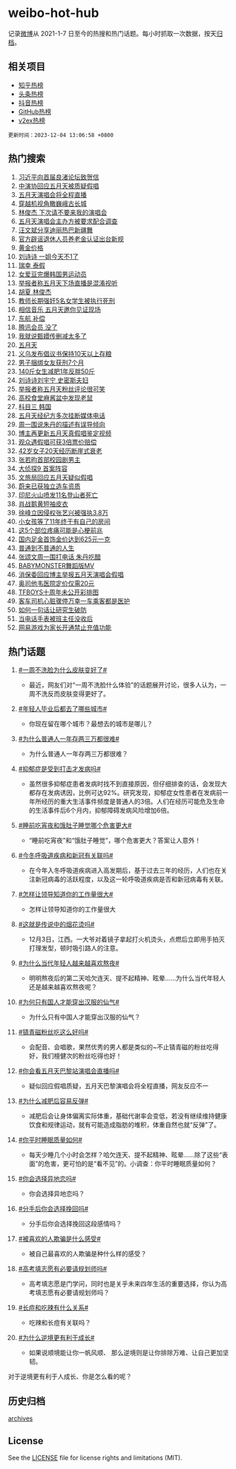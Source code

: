 # weibo-hot-hub

记录[微博](https://www.weibo.com)从 2021-1-7 日至今的热搜和热门话题。每小时抓取一次数据，按天[归档](archives)。

## 相关项目

- [知乎热榜](https://github.com/lonnyzhang423/zhihu-hot-hub)
- [头条热榜](https://github.com/lonnyzhang423/toutiao-hot-hub)
- [抖音热榜](https://github.com/lonnyzhang423/douyin-hot-hub)
- [GitHub热榜](https://github.com/lonnyzhang423/github-hot-hub)
- [v2ex热榜](https://github.com/lonnyzhang423/v2ex-hot-hub)


`更新时间：2023-12-04 13:06:58 +0800`

## 热门搜索

1. [习近平向首届良渚论坛致贺信](https://m.weibo.cn/search?containerid=100103type%3D1%26t%3D10%26q%3D%23%E4%B9%A0%E8%BF%91%E5%B9%B3%E5%90%91%E9%A6%96%E5%B1%8A%E8%89%AF%E6%B8%9A%E8%AE%BA%E5%9D%9B%E8%87%B4%E8%B4%BA%E4%BF%A1%23&stream_entry_id=51&isnewpage=1&extparam=seat%3D1%26cate%3D10103%26stream_entry_id%3D51%26dgr%3D0%26q%3D%2523%25E4%25B9%25A0%25E8%25BF%2591%25E5%25B9%25B3%25E5%2590%2591%25E9%25A6%2596%25E5%25B1%258A%25E8%2589%25AF%25E6%25B8%259A%25E8%25AE%25BA%25E5%259D%259B%25E8%2587%25B4%25E8%25B4%25BA%25E4%25BF%25A1%2523%26pos%3D0%26c_type%3D51%26filter_type%3Drealtimehot%26display_time%3D1701666416%26pre_seqid%3D1701666416100016245235)
1. [中演协回应五月天被质疑假唱](https://m.weibo.cn/search?containerid=100103type%3D1%26t%3D10%26q%3D%23%E4%B8%AD%E6%BC%94%E5%8D%8F%E5%9B%9E%E5%BA%94%E4%BA%94%E6%9C%88%E5%A4%A9%E8%A2%AB%E8%B4%A8%E7%96%91%E5%81%87%E5%94%B1%23&stream_entry_id=31&isnewpage=1&extparam=seat%3D1%26lcate%3D5001%26cate%3D5001%26stream_entry_id%3D31%26filter_type%3Drealtimehot%26pos%3D0%26dgr%3D0%26realpos%3D1%26q%3D%2523%25E4%25B8%25AD%25E6%25BC%2594%25E5%258D%258F%25E5%259B%259E%25E5%25BA%2594%25E4%25BA%2594%25E6%259C%2588%25E5%25A4%25A9%25E8%25A2%25AB%25E8%25B4%25A8%25E7%2596%2591%25E5%2581%2587%25E5%2594%25B1%2523%26flag%3D2%26c_type%3D31%26band_rank%3D1%26display_time%3D1701666416%26pre_seqid%3D1701666416100016245235)
1. [五月天演唱会将全程直播](https://m.weibo.cn/search?containerid=100103type%3D1%26t%3D10%26q%3D%E4%BA%94%E6%9C%88%E5%A4%A9%E6%BC%94%E5%94%B1%E4%BC%9A%E5%B0%86%E5%85%A8%E7%A8%8B%E7%9B%B4%E6%92%AD&stream_entry_id=31&isnewpage=1&extparam=seat%3D1%26lcate%3D5001%26cate%3D5001%26stream_entry_id%3D31%26filter_type%3Drealtimehot%26pos%3D1%26dgr%3D0%26realpos%3D2%26q%3D%25E4%25BA%2594%25E6%259C%2588%25E5%25A4%25A9%25E6%25BC%2594%25E5%2594%25B1%25E4%25BC%259A%25E5%25B0%2586%25E5%2585%25A8%25E7%25A8%258B%25E7%259B%25B4%25E6%2592%25AD%26flag%3D1%26c_type%3D31%26band_rank%3D2%26display_time%3D1701666416%26pre_seqid%3D1701666416100016245235)
1. [穿越机视角瞰巍峨古长城](https://m.weibo.cn/search?containerid=100103type%3D1%26t%3D10%26q%3D%23%E7%A9%BF%E8%B6%8A%E6%9C%BA%E8%A7%86%E8%A7%92%E7%9E%B0%E5%B7%8D%E5%B3%A8%E5%8F%A4%E9%95%BF%E5%9F%8E%23&stream_entry_id=31&isnewpage=1&extparam=seat%3D1%26lcate%3D5001%26cate%3D5001%26stream_entry_id%3D31%26filter_type%3Drealtimehot%26pos%3D2%26dgr%3D0%26realpos%3D3%26q%3D%2523%25E7%25A9%25BF%25E8%25B6%258A%25E6%259C%25BA%25E8%25A7%2586%25E8%25A7%2592%25E7%259E%25B0%25E5%25B7%258D%25E5%25B3%25A8%25E5%258F%25A4%25E9%2595%25BF%25E5%259F%258E%2523%26flag%3D0%26c_type%3D31%26band_rank%3D3%26display_time%3D1701666416%26pre_seqid%3D1701666416100016245235)
1. [林俊杰 下次请不要来我的演唱会](https://m.weibo.cn/search?containerid=100103type%3D1%26t%3D10%26q%3D%E6%9E%97%E4%BF%8A%E6%9D%B0+%E4%B8%8B%E6%AC%A1%E8%AF%B7%E4%B8%8D%E8%A6%81%E6%9D%A5%E6%88%91%E7%9A%84%E6%BC%94%E5%94%B1%E4%BC%9A&stream_entry_id=31&isnewpage=1&extparam=seat%3D1%26lcate%3D5001%26cate%3D5001%26stream_entry_id%3D31%26filter_type%3Drealtimehot%26pos%3D3%26dgr%3D0%26realpos%3D4%26q%3D%25E6%259E%2597%25E4%25BF%258A%25E6%259D%25B0%2520%25E4%25B8%258B%25E6%25AC%25A1%25E8%25AF%25B7%25E4%25B8%258D%25E8%25A6%2581%25E6%259D%25A5%25E6%2588%2591%25E7%259A%2584%25E6%25BC%2594%25E5%2594%25B1%25E4%25BC%259A%26flag%3D2%26c_type%3D31%26band_rank%3D4%26display_time%3D1701666416%26pre_seqid%3D1701666416100016245235)
1. [五月天演唱会主办方被要求配合调查](https://m.weibo.cn/search?containerid=100103type%3D1%26t%3D10%26q%3D%23%E4%BA%94%E6%9C%88%E5%A4%A9%E6%BC%94%E5%94%B1%E4%BC%9A%E4%B8%BB%E5%8A%9E%E6%96%B9%E8%A2%AB%E8%A6%81%E6%B1%82%E9%85%8D%E5%90%88%E8%B0%83%E6%9F%A5%23&stream_entry_id=31&isnewpage=1&extparam=seat%3D1%26lcate%3D5001%26cate%3D5001%26stream_entry_id%3D31%26filter_type%3Drealtimehot%26pos%3D4%26dgr%3D0%26realpos%3D5%26q%3D%2523%25E4%25BA%2594%25E6%259C%2588%25E5%25A4%25A9%25E6%25BC%2594%25E5%2594%25B1%25E4%25BC%259A%25E4%25B8%25BB%25E5%258A%259E%25E6%2596%25B9%25E8%25A2%25AB%25E8%25A6%2581%25E6%25B1%2582%25E9%2585%258D%25E5%2590%2588%25E8%25B0%2583%25E6%259F%25A5%2523%26flag%3D1%26c_type%3D31%26band_rank%3D5%26display_time%3D1701666416%26pre_seqid%3D1701666416100016245235)
1. [汪文斌分享迪丽热巴新疆舞](https://m.weibo.cn/search?containerid=100103type%3D1%26t%3D10%26q%3D%23%E6%B1%AA%E6%96%87%E6%96%8C%E5%88%86%E4%BA%AB%E8%BF%AA%E4%B8%BD%E7%83%AD%E5%B7%B4%E6%96%B0%E7%96%86%E8%88%9E%23&stream_entry_id=31&isnewpage=1&extparam=seat%3D1%26lcate%3D5001%26cate%3D5001%26stream_entry_id%3D31%26filter_type%3Drealtimehot%26pos%3D5%26dgr%3D0%26realpos%3D6%26q%3D%2523%25E6%25B1%25AA%25E6%2596%2587%25E6%2596%258C%25E5%2588%2586%25E4%25BA%25AB%25E8%25BF%25AA%25E4%25B8%25BD%25E7%2583%25AD%25E5%25B7%25B4%25E6%2596%25B0%25E7%2596%2586%25E8%2588%259E%2523%26flag%3D2%26c_type%3D31%26band_rank%3D6%26display_time%3D1701666416%26pre_seqid%3D1701666416100016245235)
1. [官方辟谣退休人员养老金认证出台新规](https://m.weibo.cn/search?containerid=100103type%3D1%26t%3D10%26q%3D%23%E5%AE%98%E6%96%B9%E8%BE%9F%E8%B0%A3%E9%80%80%E4%BC%91%E4%BA%BA%E5%91%98%E5%85%BB%E8%80%81%E9%87%91%E8%AE%A4%E8%AF%81%E5%87%BA%E5%8F%B0%E6%96%B0%E8%A7%84%23&stream_entry_id=31&isnewpage=1&extparam=seat%3D1%26lcate%3D5001%26cate%3D5001%26stream_entry_id%3D31%26pos%3D6%26dgr%3D0%26adid%3D213343%26band_rank%3D7%26is_ad_pos%3D1%26q%3D%2523%25E5%25AE%2598%25E6%2596%25B9%25E8%25BE%259F%25E8%25B0%25A3%25E9%2580%2580%25E4%25BC%2591%25E4%25BA%25BA%25E5%2591%2598%25E5%2585%25BB%25E8%2580%2581%25E9%2587%2591%25E8%25AE%25A4%25E8%25AF%2581%25E5%2587%25BA%25E5%258F%25B0%25E6%2596%25B0%25E8%25A7%2584%2523%26c_type%3D31%26filter_type%3Drealtimehot%26display_time%3D1701666416%26pre_seqid%3D1701666416100016245235)
1. [黄金价格](https://m.weibo.cn/search?containerid=100103type%3D1%26t%3D10%26q%3D%E9%BB%84%E9%87%91%E4%BB%B7%E6%A0%BC&stream_entry_id=31&isnewpage=1&extparam=seat%3D1%26lcate%3D5001%26cate%3D5001%26stream_entry_id%3D31%26filter_type%3Drealtimehot%26pos%3D7%26dgr%3D0%26realpos%3D7%26q%3D%25E9%25BB%2584%25E9%2587%2591%25E4%25BB%25B7%25E6%25A0%25BC%26flag%3D2%26c_type%3D31%26band_rank%3D7%26display_time%3D1701666416%26pre_seqid%3D1701666416100016245235)
1. [刘诗诗 一姐今天不1了](https://m.weibo.cn/search?containerid=100103type%3D1%26t%3D10%26q%3D%E5%88%98%E8%AF%97%E8%AF%97+%E4%B8%80%E5%A7%90%E4%BB%8A%E5%A4%A9%E4%B8%8D1%E4%BA%86&stream_entry_id=31&isnewpage=1&extparam=seat%3D1%26lcate%3D5001%26cate%3D5001%26stream_entry_id%3D31%26filter_type%3Drealtimehot%26pos%3D8%26dgr%3D0%26realpos%3D8%26q%3D%25E5%2588%2598%25E8%25AF%2597%25E8%25AF%2597%2520%25E4%25B8%2580%25E5%25A7%2590%25E4%25BB%258A%25E5%25A4%25A9%25E4%25B8%258D1%25E4%25BA%2586%26flag%3D2%26c_type%3D31%26band_rank%3D8%26display_time%3D1701666416%26pre_seqid%3D1701666416100016245235)
1. [瑞幸 泰假](https://m.weibo.cn/search?containerid=100103type%3D1%26t%3D10%26q%3D%E7%91%9E%E5%B9%B8+%E6%B3%B0%E5%81%87&stream_entry_id=31&isnewpage=1&extparam=seat%3D1%26lcate%3D5001%26cate%3D5001%26stream_entry_id%3D31%26filter_type%3Drealtimehot%26pos%3D9%26dgr%3D0%26realpos%3D9%26q%3D%25E7%2591%259E%25E5%25B9%25B8%2520%25E6%25B3%25B0%25E5%2581%2587%26flag%3D2%26c_type%3D31%26band_rank%3D9%26display_time%3D1701666416%26pre_seqid%3D1701666416100016245235)
1. [女爱豆完爆韩国男运动员](https://m.weibo.cn/search?containerid=100103type%3D1%26t%3D10%26q%3D%23%E5%A5%B3%E7%88%B1%E8%B1%86%E5%AE%8C%E7%88%86%E9%9F%A9%E5%9B%BD%E7%94%B7%E8%BF%90%E5%8A%A8%E5%91%98%23&stream_entry_id=31&isnewpage=1&extparam=seat%3D1%26lcate%3D5001%26cate%3D5001%26stream_entry_id%3D31%26filter_type%3Drealtimehot%26pos%3D10%26dgr%3D0%26realpos%3D10%26q%3D%2523%25E5%25A5%25B3%25E7%2588%25B1%25E8%25B1%2586%25E5%25AE%258C%25E7%2588%2586%25E9%259F%25A9%25E5%259B%25BD%25E7%2594%25B7%25E8%25BF%2590%25E5%258A%25A8%25E5%2591%2598%2523%26flag%3D1%26c_type%3D31%26band_rank%3D10%26display_time%3D1701666416%26pre_seqid%3D1701666416100016245235)
1. [举报者称五月天下场直播是混淆视听](https://m.weibo.cn/search?containerid=100103type%3D1%26t%3D10%26q%3D%23%E4%B8%BE%E6%8A%A5%E8%80%85%E7%A7%B0%E4%BA%94%E6%9C%88%E5%A4%A9%E4%B8%8B%E5%9C%BA%E7%9B%B4%E6%92%AD%E6%98%AF%E6%B7%B7%E6%B7%86%E8%A7%86%E5%90%AC%23&stream_entry_id=31&isnewpage=1&extparam=seat%3D1%26lcate%3D5001%26cate%3D5001%26stream_entry_id%3D31%26filter_type%3Drealtimehot%26pos%3D11%26dgr%3D0%26realpos%3D11%26q%3D%2523%25E4%25B8%25BE%25E6%258A%25A5%25E8%2580%2585%25E7%25A7%25B0%25E4%25BA%2594%25E6%259C%2588%25E5%25A4%25A9%25E4%25B8%258B%25E5%259C%25BA%25E7%259B%25B4%25E6%2592%25AD%25E6%2598%25AF%25E6%25B7%25B7%25E6%25B7%2586%25E8%25A7%2586%25E5%2590%25AC%2523%26flag%3D0%26c_type%3D31%26band_rank%3D11%26display_time%3D1701666416%26pre_seqid%3D1701666416100016245235)
1. [胡夏 林俊杰](https://m.weibo.cn/search?containerid=100103type%3D1%26t%3D10%26q%3D%E8%83%A1%E5%A4%8F+%E6%9E%97%E4%BF%8A%E6%9D%B0&stream_entry_id=31&isnewpage=1&extparam=seat%3D1%26lcate%3D5001%26cate%3D5001%26stream_entry_id%3D31%26filter_type%3Drealtimehot%26pos%3D12%26dgr%3D0%26realpos%3D12%26q%3D%25E8%2583%25A1%25E5%25A4%258F%2520%25E6%259E%2597%25E4%25BF%258A%25E6%259D%25B0%26flag%3D1%26c_type%3D31%26band_rank%3D12%26display_time%3D1701666416%26pre_seqid%3D1701666416100016245235)
1. [教师长期强奸5名女学生被执行死刑](https://m.weibo.cn/search?containerid=100103type%3D1%26t%3D10%26q%3D%23%E6%95%99%E5%B8%88%E9%95%BF%E6%9C%9F%E5%BC%BA%E5%A5%B85%E5%90%8D%E5%A5%B3%E5%AD%A6%E7%94%9F%E8%A2%AB%E6%89%A7%E8%A1%8C%E6%AD%BB%E5%88%91%23&stream_entry_id=31&isnewpage=1&extparam=seat%3D1%26lcate%3D5001%26cate%3D5001%26stream_entry_id%3D31%26filter_type%3Drealtimehot%26pos%3D13%26dgr%3D0%26realpos%3D13%26q%3D%2523%25E6%2595%2599%25E5%25B8%2588%25E9%2595%25BF%25E6%259C%259F%25E5%25BC%25BA%25E5%25A5%25B85%25E5%2590%258D%25E5%25A5%25B3%25E5%25AD%25A6%25E7%2594%259F%25E8%25A2%25AB%25E6%2589%25A7%25E8%25A1%258C%25E6%25AD%25BB%25E5%2588%2591%2523%26flag%3D2%26c_type%3D31%26band_rank%3D13%26display_time%3D1701666416%26pre_seqid%3D1701666416100016245235)
1. [相信音乐 五月天邀你见证现场](https://m.weibo.cn/search?containerid=100103type%3D1%26t%3D10%26q%3D%E7%9B%B8%E4%BF%A1%E9%9F%B3%E4%B9%90+%E4%BA%94%E6%9C%88%E5%A4%A9%E9%82%80%E4%BD%A0%E8%A7%81%E8%AF%81%E7%8E%B0%E5%9C%BA&stream_entry_id=31&isnewpage=1&extparam=seat%3D1%26lcate%3D5001%26cate%3D5001%26stream_entry_id%3D31%26filter_type%3Drealtimehot%26pos%3D14%26dgr%3D0%26realpos%3D14%26q%3D%25E7%259B%25B8%25E4%25BF%25A1%25E9%259F%25B3%25E4%25B9%2590%2520%25E4%25BA%2594%25E6%259C%2588%25E5%25A4%25A9%25E9%2582%2580%25E4%25BD%25A0%25E8%25A7%2581%25E8%25AF%2581%25E7%258E%25B0%25E5%259C%25BA%26flag%3D0%26c_type%3D31%26band_rank%3D14%26display_time%3D1701666416%26pre_seqid%3D1701666416100016245235)
1. [东航 补偿](https://m.weibo.cn/search?containerid=100103type%3D1%26t%3D10%26q%3D%E4%B8%9C%E8%88%AA+%E8%A1%A5%E5%81%BF&stream_entry_id=31&isnewpage=1&extparam=seat%3D1%26lcate%3D5001%26cate%3D5001%26stream_entry_id%3D31%26filter_type%3Drealtimehot%26pos%3D15%26dgr%3D0%26realpos%3D15%26q%3D%25E4%25B8%259C%25E8%2588%25AA%2520%25E8%25A1%25A5%25E5%2581%25BF%26flag%3D1%26c_type%3D31%26band_rank%3D15%26display_time%3D1701666416%26pre_seqid%3D1701666416100016245235)
1. [腾讯会员 没了](https://m.weibo.cn/search?containerid=100103type%3D1%26t%3D10%26q%3D%E8%85%BE%E8%AE%AF%E4%BC%9A%E5%91%98+%E6%B2%A1%E4%BA%86&stream_entry_id=31&isnewpage=1&extparam=seat%3D1%26lcate%3D5001%26cate%3D5001%26stream_entry_id%3D31%26filter_type%3Drealtimehot%26pos%3D16%26dgr%3D0%26realpos%3D16%26q%3D%25E8%2585%25BE%25E8%25AE%25AF%25E4%25BC%259A%25E5%2591%2598%2520%25E6%25B2%25A1%25E4%25BA%2586%26flag%3D0%26c_type%3D31%26band_rank%3D16%26display_time%3D1701666416%26pre_seqid%3D1701666416100016245235)
1. [我就说甄嬛传删减太多了](https://m.weibo.cn/search?containerid=100103type%3D1%26t%3D10%26q%3D%E6%88%91%E5%B0%B1%E8%AF%B4%E7%94%84%E5%AC%9B%E4%BC%A0%E5%88%A0%E5%87%8F%E5%A4%AA%E5%A4%9A%E4%BA%86&stream_entry_id=31&isnewpage=1&extparam=seat%3D1%26lcate%3D5001%26cate%3D5001%26stream_entry_id%3D31%26filter_type%3Drealtimehot%26pos%3D17%26dgr%3D0%26realpos%3D17%26q%3D%25E6%2588%2591%25E5%25B0%25B1%25E8%25AF%25B4%25E7%2594%2584%25E5%25AC%259B%25E4%25BC%25A0%25E5%2588%25A0%25E5%2587%258F%25E5%25A4%25AA%25E5%25A4%259A%25E4%25BA%2586%26flag%3D0%26c_type%3D31%26band_rank%3D17%26display_time%3D1701666416%26pre_seqid%3D1701666416100016245235)
1. [五月天](https://m.weibo.cn/search?containerid=100103type%3D1%26t%3D10%26q%3D%E4%BA%94%E6%9C%88%E5%A4%A9&stream_entry_id=31&isnewpage=1&extparam=seat%3D1%26lcate%3D5001%26cate%3D5001%26stream_entry_id%3D31%26filter_type%3Drealtimehot%26pos%3D18%26dgr%3D0%26realpos%3D18%26q%3D%25E4%25BA%2594%25E6%259C%2588%25E5%25A4%25A9%26flag%3D1%26c_type%3D31%26band_rank%3D18%26display_time%3D1701666416%26pre_seqid%3D1701666416100016245235)
1. [义乌发布倡议书保持10天以上存粮](https://m.weibo.cn/search?containerid=100103type%3D1%26t%3D10%26q%3D%23%E4%B9%89%E4%B9%8C%E5%8F%91%E5%B8%83%E5%80%A1%E8%AE%AE%E4%B9%A6%E4%BF%9D%E6%8C%8110%E5%A4%A9%E4%BB%A5%E4%B8%8A%E5%AD%98%E7%B2%AE%23&stream_entry_id=31&isnewpage=1&extparam=seat%3D1%26lcate%3D5001%26cate%3D5001%26stream_entry_id%3D31%26filter_type%3Drealtimehot%26pos%3D19%26dgr%3D0%26realpos%3D19%26q%3D%2523%25E4%25B9%2589%25E4%25B9%258C%25E5%258F%2591%25E5%25B8%2583%25E5%2580%25A1%25E8%25AE%25AE%25E4%25B9%25A6%25E4%25BF%259D%25E6%258C%258110%25E5%25A4%25A9%25E4%25BB%25A5%25E4%25B8%258A%25E5%25AD%2598%25E7%25B2%25AE%2523%26flag%3D1%26c_type%3D31%26band_rank%3D19%26display_time%3D1701666416%26pre_seqid%3D1701666416100016245235)
1. [男子捆绑女友获刑7个月](https://m.weibo.cn/search?containerid=100103type%3D1%26t%3D10%26q%3D%23%E7%94%B7%E5%AD%90%E6%8D%86%E7%BB%91%E5%A5%B3%E5%8F%8B%E8%8E%B7%E5%88%917%E4%B8%AA%E6%9C%88%23&stream_entry_id=31&isnewpage=1&extparam=seat%3D1%26lcate%3D5001%26cate%3D5001%26stream_entry_id%3D31%26filter_type%3Drealtimehot%26pos%3D20%26dgr%3D0%26realpos%3D20%26q%3D%2523%25E7%2594%25B7%25E5%25AD%2590%25E6%258D%2586%25E7%25BB%2591%25E5%25A5%25B3%25E5%258F%258B%25E8%258E%25B7%25E5%2588%25917%25E4%25B8%25AA%25E6%259C%2588%2523%26flag%3D1%26c_type%3D31%26band_rank%3D20%26display_time%3D1701666416%26pre_seqid%3D1701666416100016245235)
1. [140斤女生减肥1年反胖50斤](https://m.weibo.cn/search?containerid=100103type%3D1%26t%3D10%26q%3D%23140%E6%96%A4%E5%A5%B3%E7%94%9F%E5%87%8F%E8%82%A51%E5%B9%B4%E5%8F%8D%E8%83%9650%E6%96%A4%23&stream_entry_id=31&isnewpage=1&extparam=seat%3D1%26lcate%3D5001%26cate%3D5001%26stream_entry_id%3D31%26filter_type%3Drealtimehot%26pos%3D21%26dgr%3D0%26realpos%3D21%26q%3D%2523140%25E6%2596%25A4%25E5%25A5%25B3%25E7%2594%259F%25E5%2587%258F%25E8%2582%25A51%25E5%25B9%25B4%25E5%258F%258D%25E8%2583%259650%25E6%2596%25A4%2523%26flag%3D1%26c_type%3D31%26band_rank%3D21%26display_time%3D1701666416%26pre_seqid%3D1701666416100016245235)
1. [刘诗诗刘宇宁 史密斯夫妇](https://m.weibo.cn/search?containerid=100103type%3D1%26t%3D10%26q%3D%E5%88%98%E8%AF%97%E8%AF%97%E5%88%98%E5%AE%87%E5%AE%81+%E5%8F%B2%E5%AF%86%E6%96%AF%E5%A4%AB%E5%A6%87&stream_entry_id=31&isnewpage=1&extparam=seat%3D1%26lcate%3D5001%26cate%3D5001%26stream_entry_id%3D31%26filter_type%3Drealtimehot%26pos%3D22%26dgr%3D0%26realpos%3D22%26q%3D%25E5%2588%2598%25E8%25AF%2597%25E8%25AF%2597%25E5%2588%2598%25E5%25AE%2587%25E5%25AE%2581%2520%25E5%258F%25B2%25E5%25AF%2586%25E6%2596%25AF%25E5%25A4%25AB%25E5%25A6%2587%26flag%3D0%26c_type%3D31%26band_rank%3D22%26display_time%3D1701666416%26pre_seqid%3D1701666416100016245235)
1. [举报者称五月天粉丝评论很可笑](https://m.weibo.cn/search?containerid=100103type%3D1%26t%3D10%26q%3D%23%E4%B8%BE%E6%8A%A5%E8%80%85%E7%A7%B0%E4%BA%94%E6%9C%88%E5%A4%A9%E7%B2%89%E4%B8%9D%E8%AF%84%E8%AE%BA%E5%BE%88%E5%8F%AF%E7%AC%91%23&stream_entry_id=31&isnewpage=1&extparam=seat%3D1%26lcate%3D5001%26cate%3D5001%26stream_entry_id%3D31%26filter_type%3Drealtimehot%26pos%3D23%26dgr%3D0%26realpos%3D23%26q%3D%2523%25E4%25B8%25BE%25E6%258A%25A5%25E8%2580%2585%25E7%25A7%25B0%25E4%25BA%2594%25E6%259C%2588%25E5%25A4%25A9%25E7%25B2%2589%25E4%25B8%259D%25E8%25AF%2584%25E8%25AE%25BA%25E5%25BE%2588%25E5%258F%25AF%25E7%25AC%2591%2523%26flag%3D1%26c_type%3D31%26band_rank%3D23%26display_time%3D1701666416%26pre_seqid%3D1701666416100016245235)
1. [高校食堂麻酱盆中发现老鼠](https://m.weibo.cn/search?containerid=100103type%3D1%26t%3D10%26q%3D%23%E9%AB%98%E6%A0%A1%E9%A3%9F%E5%A0%82%E9%BA%BB%E9%85%B1%E7%9B%86%E4%B8%AD%E5%8F%91%E7%8E%B0%E8%80%81%E9%BC%A0%23&stream_entry_id=31&isnewpage=1&extparam=seat%3D1%26lcate%3D5001%26cate%3D5001%26stream_entry_id%3D31%26filter_type%3Drealtimehot%26pos%3D24%26dgr%3D0%26realpos%3D24%26q%3D%2523%25E9%25AB%2598%25E6%25A0%25A1%25E9%25A3%259F%25E5%25A0%2582%25E9%25BA%25BB%25E9%2585%25B1%25E7%259B%2586%25E4%25B8%25AD%25E5%258F%2591%25E7%258E%25B0%25E8%2580%2581%25E9%25BC%25A0%2523%26flag%3D1%26c_type%3D31%26band_rank%3D24%26display_time%3D1701666416%26pre_seqid%3D1701666416100016245235)
1. [科目三 韩国](https://m.weibo.cn/search?containerid=100103type%3D1%26t%3D10%26q%3D%E7%A7%91%E7%9B%AE%E4%B8%89+%E9%9F%A9%E5%9B%BD&stream_entry_id=31&isnewpage=1&extparam=seat%3D1%26lcate%3D5001%26cate%3D5001%26stream_entry_id%3D31%26filter_type%3Drealtimehot%26pos%3D25%26dgr%3D0%26realpos%3D25%26q%3D%25E7%25A7%2591%25E7%259B%25AE%25E4%25B8%2589%2520%25E9%259F%25A9%25E5%259B%25BD%26flag%3D0%26c_type%3D31%26band_rank%3D25%26display_time%3D1701666416%26pre_seqid%3D1701666416100016245235)
1. [五月天经纪方多次挂断媒体电话](https://m.weibo.cn/search?containerid=100103type%3D1%26t%3D10%26q%3D%23%E4%BA%94%E6%9C%88%E5%A4%A9%E7%BB%8F%E7%BA%AA%E6%96%B9%E5%A4%9A%E6%AC%A1%E6%8C%82%E6%96%AD%E5%AA%92%E4%BD%93%E7%94%B5%E8%AF%9D%23&stream_entry_id=31&isnewpage=1&extparam=seat%3D1%26lcate%3D5001%26cate%3D5001%26stream_entry_id%3D31%26filter_type%3Drealtimehot%26pos%3D26%26dgr%3D0%26realpos%3D26%26q%3D%2523%25E4%25BA%2594%25E6%259C%2588%25E5%25A4%25A9%25E7%25BB%258F%25E7%25BA%25AA%25E6%2596%25B9%25E5%25A4%259A%25E6%25AC%25A1%25E6%258C%2582%25E6%2596%25AD%25E5%25AA%2592%25E4%25BD%2593%25E7%2594%25B5%25E8%25AF%259D%2523%26flag%3D0%26c_type%3D31%26band_rank%3D26%26display_time%3D1701666416%26pre_seqid%3D1701666416100016245235)
1. [周一围说朱丹的描述有误导倾向](https://m.weibo.cn/search?containerid=100103type%3D1%26t%3D10%26q%3D%23%E5%91%A8%E4%B8%80%E5%9B%B4%E8%AF%B4%E6%9C%B1%E4%B8%B9%E7%9A%84%E6%8F%8F%E8%BF%B0%E6%9C%89%E8%AF%AF%E5%AF%BC%E5%80%BE%E5%90%91%23&stream_entry_id=31&isnewpage=1&extparam=seat%3D1%26lcate%3D5001%26cate%3D5001%26stream_entry_id%3D31%26filter_type%3Drealtimehot%26pos%3D27%26dgr%3D0%26realpos%3D27%26q%3D%2523%25E5%2591%25A8%25E4%25B8%2580%25E5%259B%25B4%25E8%25AF%25B4%25E6%259C%25B1%25E4%25B8%25B9%25E7%259A%2584%25E6%258F%258F%25E8%25BF%25B0%25E6%259C%2589%25E8%25AF%25AF%25E5%25AF%25BC%25E5%2580%25BE%25E5%2590%2591%2523%26flag%3D0%26c_type%3D31%26band_rank%3D27%26display_time%3D1701666416%26pre_seqid%3D1701666416100016245235)
1. [博主再更新五月天真假唱鉴定视频](https://m.weibo.cn/search?containerid=100103type%3D1%26t%3D10%26q%3D%23%E5%8D%9A%E4%B8%BB%E5%86%8D%E6%9B%B4%E6%96%B0%E4%BA%94%E6%9C%88%E5%A4%A9%E7%9C%9F%E5%81%87%E5%94%B1%E9%89%B4%E5%AE%9A%E8%A7%86%E9%A2%91%23&stream_entry_id=31&isnewpage=1&extparam=seat%3D1%26lcate%3D5001%26cate%3D5001%26stream_entry_id%3D31%26filter_type%3Drealtimehot%26pos%3D28%26dgr%3D0%26realpos%3D28%26q%3D%2523%25E5%258D%259A%25E4%25B8%25BB%25E5%2586%258D%25E6%259B%25B4%25E6%2596%25B0%25E4%25BA%2594%25E6%259C%2588%25E5%25A4%25A9%25E7%259C%259F%25E5%2581%2587%25E5%2594%25B1%25E9%2589%25B4%25E5%25AE%259A%25E8%25A7%2586%25E9%25A2%2591%2523%26flag%3D0%26c_type%3D31%26band_rank%3D28%26display_time%3D1701666416%26pre_seqid%3D1701666416100016245235)
1. [观众遇假唱可获3倍票价赔偿](https://m.weibo.cn/search?containerid=100103type%3D1%26t%3D10%26q%3D%23%E8%A7%82%E4%BC%97%E9%81%87%E5%81%87%E5%94%B1%E5%8F%AF%E8%8E%B73%E5%80%8D%E7%A5%A8%E4%BB%B7%E8%B5%94%E5%81%BF%23&stream_entry_id=31&isnewpage=1&extparam=seat%3D1%26lcate%3D5001%26cate%3D5001%26stream_entry_id%3D31%26filter_type%3Drealtimehot%26pos%3D29%26dgr%3D0%26realpos%3D29%26q%3D%2523%25E8%25A7%2582%25E4%25BC%2597%25E9%2581%2587%25E5%2581%2587%25E5%2594%25B1%25E5%258F%25AF%25E8%258E%25B73%25E5%2580%258D%25E7%25A5%25A8%25E4%25BB%25B7%25E8%25B5%2594%25E5%2581%25BF%2523%26flag%3D1%26c_type%3D31%26band_rank%3D29%26display_time%3D1701666416%26pre_seqid%3D1701666416100016245235)
1. [42岁女子20天经历断崖式衰老](https://m.weibo.cn/search?containerid=100103type%3D1%26t%3D10%26q%3D%2342%E5%B2%81%E5%A5%B3%E5%AD%9020%E5%A4%A9%E7%BB%8F%E5%8E%86%E6%96%AD%E5%B4%96%E5%BC%8F%E8%A1%B0%E8%80%81%23&stream_entry_id=31&isnewpage=1&extparam=seat%3D1%26lcate%3D5001%26cate%3D5001%26stream_entry_id%3D31%26filter_type%3Drealtimehot%26pos%3D30%26dgr%3D0%26realpos%3D30%26q%3D%252342%25E5%25B2%2581%25E5%25A5%25B3%25E5%25AD%259020%25E5%25A4%25A9%25E7%25BB%258F%25E5%258E%2586%25E6%2596%25AD%25E5%25B4%2596%25E5%25BC%258F%25E8%25A1%25B0%25E8%2580%2581%2523%26flag%3D0%26c_type%3D31%26band_rank%3D30%26display_time%3D1701666416%26pre_seqid%3D1701666416100016245235)
1. [张若昀首部校园剧男主](https://m.weibo.cn/search?containerid=100103type%3D1%26t%3D10%26q%3D%23%E5%BC%A0%E8%8B%A5%E6%98%80%E9%A6%96%E9%83%A8%E6%A0%A1%E5%9B%AD%E5%89%A7%E7%94%B7%E4%B8%BB%23&stream_entry_id=31&isnewpage=1&extparam=seat%3D1%26lcate%3D5001%26cate%3D5001%26stream_entry_id%3D31%26filter_type%3Drealtimehot%26pos%3D31%26dgr%3D0%26realpos%3D31%26q%3D%2523%25E5%25BC%25A0%25E8%258B%25A5%25E6%2598%2580%25E9%25A6%2596%25E9%2583%25A8%25E6%25A0%25A1%25E5%259B%25AD%25E5%2589%25A7%25E7%2594%25B7%25E4%25B8%25BB%2523%26flag%3D1%26c_type%3D31%26band_rank%3D31%26display_time%3D1701666416%26pre_seqid%3D1701666416100016245235)
1. [大侦探9 首案阵容](https://m.weibo.cn/search?containerid=100103type%3D1%26t%3D10%26q%3D%E5%A4%A7%E4%BE%A6%E6%8E%A29+%E9%A6%96%E6%A1%88%E9%98%B5%E5%AE%B9&stream_entry_id=31&isnewpage=1&extparam=seat%3D1%26lcate%3D5001%26cate%3D5001%26stream_entry_id%3D31%26filter_type%3Drealtimehot%26pos%3D32%26dgr%3D0%26realpos%3D32%26q%3D%25E5%25A4%25A7%25E4%25BE%25A6%25E6%258E%25A29%2520%25E9%25A6%2596%25E6%25A1%2588%25E9%2598%25B5%25E5%25AE%25B9%26flag%3D0%26c_type%3D31%26band_rank%3D32%26display_time%3D1701666416%26pre_seqid%3D1701666416100016245235)
1. [文旅局回应五月天疑似假唱](https://m.weibo.cn/search?containerid=100103type%3D1%26t%3D10%26q%3D%23%E6%96%87%E6%97%85%E5%B1%80%E5%9B%9E%E5%BA%94%E4%BA%94%E6%9C%88%E5%A4%A9%E7%96%91%E4%BC%BC%E5%81%87%E5%94%B1%23&stream_entry_id=31&isnewpage=1&extparam=seat%3D1%26lcate%3D5001%26cate%3D5001%26stream_entry_id%3D31%26filter_type%3Drealtimehot%26pos%3D33%26dgr%3D0%26realpos%3D33%26q%3D%2523%25E6%2596%2587%25E6%2597%2585%25E5%25B1%2580%25E5%259B%259E%25E5%25BA%2594%25E4%25BA%2594%25E6%259C%2588%25E5%25A4%25A9%25E7%2596%2591%25E4%25BC%25BC%25E5%2581%2587%25E5%2594%25B1%2523%26flag%3D0%26c_type%3D31%26band_rank%3D33%26display_time%3D1701666416%26pre_seqid%3D1701666416100016245235)
1. [蔚来已获独立造车资质](https://m.weibo.cn/search?containerid=100103type%3D1%26t%3D10%26q%3D%23%E8%94%9A%E6%9D%A5%E5%B7%B2%E8%8E%B7%E7%8B%AC%E7%AB%8B%E9%80%A0%E8%BD%A6%E8%B5%84%E8%B4%A8%23&stream_entry_id=31&isnewpage=1&extparam=seat%3D1%26lcate%3D5001%26cate%3D5001%26stream_entry_id%3D31%26filter_type%3Drealtimehot%26pos%3D34%26dgr%3D0%26realpos%3D34%26q%3D%2523%25E8%2594%259A%25E6%259D%25A5%25E5%25B7%25B2%25E8%258E%25B7%25E7%258B%25AC%25E7%25AB%258B%25E9%2580%25A0%25E8%25BD%25A6%25E8%25B5%2584%25E8%25B4%25A8%2523%26flag%3D1%26c_type%3D31%26band_rank%3D34%26display_time%3D1701666416%26pre_seqid%3D1701666416100016245235)
1. [印尼火山喷发11名登山者死亡](https://m.weibo.cn/search?containerid=100103type%3D1%26t%3D10%26q%3D%23%E5%8D%B0%E5%B0%BC%E7%81%AB%E5%B1%B1%E5%96%B7%E5%8F%9111%E5%90%8D%E7%99%BB%E5%B1%B1%E8%80%85%E6%AD%BB%E4%BA%A1%23&stream_entry_id=31&isnewpage=1&extparam=seat%3D1%26lcate%3D5001%26cate%3D5001%26stream_entry_id%3D31%26filter_type%3Drealtimehot%26pos%3D35%26dgr%3D0%26realpos%3D35%26q%3D%2523%25E5%258D%25B0%25E5%25B0%25BC%25E7%2581%25AB%25E5%25B1%25B1%25E5%2596%25B7%25E5%258F%259111%25E5%2590%258D%25E7%2599%25BB%25E5%25B1%25B1%25E8%2580%2585%25E6%25AD%25BB%25E4%25BA%25A1%2523%26flag%3D1%26c_type%3D31%26band_rank%3D35%26display_time%3D1701666416%26pre_seqid%3D1701666416100016245235)
1. [肖战鹅黄短袖皮衣](https://m.weibo.cn/search?containerid=100103type%3D1%26t%3D10%26q%3D%23%E8%82%96%E6%88%98%E9%B9%85%E9%BB%84%E7%9F%AD%E8%A2%96%E7%9A%AE%E8%A1%A3%23&stream_entry_id=31&isnewpage=1&extparam=seat%3D1%26lcate%3D5001%26cate%3D5001%26stream_entry_id%3D31%26filter_type%3Drealtimehot%26pos%3D36%26dgr%3D0%26realpos%3D36%26q%3D%2523%25E8%2582%2596%25E6%2588%2598%25E9%25B9%2585%25E9%25BB%2584%25E7%259F%25AD%25E8%25A2%2596%25E7%259A%25AE%25E8%25A1%25A3%2523%26flag%3D0%26c_type%3D31%26band_rank%3D36%26display_time%3D1701666416%26pre_seqid%3D1701666416100016245235)
1. [徐峰立因侵权张艺兴被强执3.8万](https://m.weibo.cn/search?containerid=100103type%3D1%26t%3D10%26q%3D%23%E5%BE%90%E5%B3%B0%E7%AB%8B%E5%9B%A0%E4%BE%B5%E6%9D%83%E5%BC%A0%E8%89%BA%E5%85%B4%E8%A2%AB%E5%BC%BA%E6%89%A73.8%E4%B8%87%23&stream_entry_id=31&isnewpage=1&extparam=seat%3D1%26lcate%3D5001%26cate%3D5001%26stream_entry_id%3D31%26filter_type%3Drealtimehot%26pos%3D37%26dgr%3D0%26realpos%3D37%26q%3D%2523%25E5%25BE%2590%25E5%25B3%25B0%25E7%25AB%258B%25E5%259B%25A0%25E4%25BE%25B5%25E6%259D%2583%25E5%25BC%25A0%25E8%2589%25BA%25E5%2585%25B4%25E8%25A2%25AB%25E5%25BC%25BA%25E6%2589%25A73.8%25E4%25B8%2587%2523%26flag%3D1%26c_type%3D31%26band_rank%3D37%26display_time%3D1701666416%26pre_seqid%3D1701666416100016245235)
1. [小女孩等了11年终于有自己的房间](https://m.weibo.cn/search?containerid=100103type%3D1%26t%3D10%26q%3D%23%E5%B0%8F%E5%A5%B3%E5%AD%A9%E7%AD%89%E4%BA%8611%E5%B9%B4%E7%BB%88%E4%BA%8E%E6%9C%89%E8%87%AA%E5%B7%B1%E7%9A%84%E6%88%BF%E9%97%B4%23&stream_entry_id=31&isnewpage=1&extparam=seat%3D1%26lcate%3D5001%26cate%3D5001%26stream_entry_id%3D31%26filter_type%3Drealtimehot%26pos%3D38%26dgr%3D0%26realpos%3D38%26q%3D%2523%25E5%25B0%258F%25E5%25A5%25B3%25E5%25AD%25A9%25E7%25AD%2589%25E4%25BA%258611%25E5%25B9%25B4%25E7%25BB%2588%25E4%25BA%258E%25E6%259C%2589%25E8%2587%25AA%25E5%25B7%25B1%25E7%259A%2584%25E6%2588%25BF%25E9%2597%25B4%2523%26flag%3D32768%26c_type%3D31%26band_rank%3D38%26display_time%3D1701666416%26pre_seqid%3D1701666416100016245235)
1. [这5个部位疼痛可能是心梗前兆](https://m.weibo.cn/search?containerid=100103type%3D1%26t%3D10%26q%3D%23%E8%BF%995%E4%B8%AA%E9%83%A8%E4%BD%8D%E7%96%BC%E7%97%9B%E5%8F%AF%E8%83%BD%E6%98%AF%E5%BF%83%E6%A2%97%E5%89%8D%E5%85%86%23&stream_entry_id=31&isnewpage=1&extparam=seat%3D1%26lcate%3D5001%26cate%3D5001%26stream_entry_id%3D31%26filter_type%3Drealtimehot%26pos%3D39%26dgr%3D0%26realpos%3D39%26q%3D%2523%25E8%25BF%25995%25E4%25B8%25AA%25E9%2583%25A8%25E4%25BD%258D%25E7%2596%25BC%25E7%2597%259B%25E5%258F%25AF%25E8%2583%25BD%25E6%2598%25AF%25E5%25BF%2583%25E6%25A2%2597%25E5%2589%258D%25E5%2585%2586%2523%26flag%3D0%26c_type%3D31%26band_rank%3D39%26display_time%3D1701666416%26pre_seqid%3D1701666416100016245235)
1. [国内足金首饰金价达到625元一克](https://m.weibo.cn/search?containerid=100103type%3D1%26t%3D10%26q%3D%23%E5%9B%BD%E5%86%85%E8%B6%B3%E9%87%91%E9%A6%96%E9%A5%B0%E9%87%91%E4%BB%B7%E8%BE%BE%E5%88%B0625%E5%85%83%E4%B8%80%E5%85%8B%23&stream_entry_id=31&isnewpage=1&extparam=seat%3D1%26lcate%3D5001%26cate%3D5001%26stream_entry_id%3D31%26filter_type%3Drealtimehot%26pos%3D40%26dgr%3D0%26realpos%3D40%26q%3D%2523%25E5%259B%25BD%25E5%2586%2585%25E8%25B6%25B3%25E9%2587%2591%25E9%25A6%2596%25E9%25A5%25B0%25E9%2587%2591%25E4%25BB%25B7%25E8%25BE%25BE%25E5%2588%25B0625%25E5%2585%2583%25E4%25B8%2580%25E5%2585%258B%2523%26flag%3D1%26c_type%3D31%26band_rank%3D40%26display_time%3D1701666416%26pre_seqid%3D1701666416100016245235)
1. [普通到不普通的人生](https://m.weibo.cn/search?containerid=100103type%3D1%26t%3D10%26q%3D%23%E6%99%AE%E9%80%9A%E5%88%B0%E4%B8%8D%E6%99%AE%E9%80%9A%E7%9A%84%E4%BA%BA%E7%94%9F%23&stream_entry_id=31&isnewpage=1&extparam=seat%3D1%26lcate%3D5001%26cate%3D5001%26stream_entry_id%3D31%26filter_type%3Drealtimehot%26pos%3D41%26dgr%3D0%26realpos%3D41%26q%3D%2523%25E6%2599%25AE%25E9%2580%259A%25E5%2588%25B0%25E4%25B8%258D%25E6%2599%25AE%25E9%2580%259A%25E7%259A%2584%25E4%25BA%25BA%25E7%2594%259F%2523%26flag%3D1%26c_type%3D31%26band_rank%3D41%26display_time%3D1701666416%26pre_seqid%3D1701666416100016245235)
1. [张颂文周一围打电话 朱丹吃醋](https://m.weibo.cn/search?containerid=100103type%3D1%26t%3D10%26q%3D%E5%BC%A0%E9%A2%82%E6%96%87%E5%91%A8%E4%B8%80%E5%9B%B4%E6%89%93%E7%94%B5%E8%AF%9D+%E6%9C%B1%E4%B8%B9%E5%90%83%E9%86%8B&stream_entry_id=31&isnewpage=1&extparam=seat%3D1%26lcate%3D5001%26cate%3D5001%26stream_entry_id%3D31%26filter_type%3Drealtimehot%26pos%3D42%26dgr%3D0%26realpos%3D42%26q%3D%25E5%25BC%25A0%25E9%25A2%2582%25E6%2596%2587%25E5%2591%25A8%25E4%25B8%2580%25E5%259B%25B4%25E6%2589%2593%25E7%2594%25B5%25E8%25AF%259D%2520%25E6%259C%25B1%25E4%25B8%25B9%25E5%2590%2583%25E9%2586%258B%26flag%3D1%26c_type%3D31%26band_rank%3D42%26display_time%3D1701666416%26pre_seqid%3D1701666416100016245235)
1. [BABYMONSTER舞蹈版MV](https://m.weibo.cn/search?containerid=100103type%3D1%26t%3D10%26q%3DBABYMONSTER%E8%88%9E%E8%B9%88%E7%89%88MV&stream_entry_id=31&isnewpage=1&extparam=seat%3D1%26lcate%3D5001%26cate%3D5001%26stream_entry_id%3D31%26filter_type%3Drealtimehot%26pos%3D43%26dgr%3D0%26realpos%3D43%26q%3DBABYMONSTER%25E8%2588%259E%25E8%25B9%2588%25E7%2589%2588MV%26flag%3D1%26c_type%3D31%26band_rank%3D43%26display_time%3D1701666416%26pre_seqid%3D1701666416100016245235)
1. [消保委回应博主举报五月天演唱会假唱](https://m.weibo.cn/search?containerid=100103type%3D1%26t%3D10%26q%3D%23%E6%B6%88%E4%BF%9D%E5%A7%94%E5%9B%9E%E5%BA%94%E5%8D%9A%E4%B8%BB%E4%B8%BE%E6%8A%A5%E4%BA%94%E6%9C%88%E5%A4%A9%E6%BC%94%E5%94%B1%E4%BC%9A%E5%81%87%E5%94%B1%23&stream_entry_id=31&isnewpage=1&extparam=seat%3D1%26lcate%3D5001%26cate%3D5001%26stream_entry_id%3D31%26filter_type%3Drealtimehot%26pos%3D44%26dgr%3D0%26realpos%3D44%26q%3D%2523%25E6%25B6%2588%25E4%25BF%259D%25E5%25A7%2594%25E5%259B%259E%25E5%25BA%2594%25E5%258D%259A%25E4%25B8%25BB%25E4%25B8%25BE%25E6%258A%25A5%25E4%25BA%2594%25E6%259C%2588%25E5%25A4%25A9%25E6%25BC%2594%25E5%2594%25B1%25E4%25BC%259A%25E5%2581%2587%25E5%2594%25B1%2523%26flag%3D1%26c_type%3D31%26band_rank%3D44%26display_time%3D1701666416%26pre_seqid%3D1701666416100016245235)
1. [奥司他韦医院定价仅需20元](https://m.weibo.cn/search?containerid=100103type%3D1%26t%3D10%26q%3D%23%E5%A5%A5%E5%8F%B8%E4%BB%96%E9%9F%A6%E5%8C%BB%E9%99%A2%E5%AE%9A%E4%BB%B7%E4%BB%85%E9%9C%8020%E5%85%83%23&stream_entry_id=31&isnewpage=1&extparam=seat%3D1%26lcate%3D5001%26cate%3D5001%26stream_entry_id%3D31%26filter_type%3Drealtimehot%26pos%3D45%26dgr%3D0%26realpos%3D45%26q%3D%2523%25E5%25A5%25A5%25E5%258F%25B8%25E4%25BB%2596%25E9%259F%25A6%25E5%258C%25BB%25E9%2599%25A2%25E5%25AE%259A%25E4%25BB%25B7%25E4%25BB%2585%25E9%259C%258020%25E5%2585%2583%2523%26flag%3D0%26c_type%3D31%26band_rank%3D45%26display_time%3D1701666416%26pre_seqid%3D1701666416100016245235)
1. [TFBOYS十周年未公开彩排图](https://m.weibo.cn/search?containerid=100103type%3D1%26t%3D10%26q%3D%23TFBOYS%E5%8D%81%E5%91%A8%E5%B9%B4%E6%9C%AA%E5%85%AC%E5%BC%80%E5%BD%A9%E6%8E%92%E5%9B%BE%23&stream_entry_id=31&isnewpage=1&extparam=seat%3D1%26lcate%3D5001%26cate%3D5001%26stream_entry_id%3D31%26filter_type%3Drealtimehot%26pos%3D46%26dgr%3D0%26realpos%3D46%26q%3D%2523TFBOYS%25E5%258D%2581%25E5%2591%25A8%25E5%25B9%25B4%25E6%259C%25AA%25E5%2585%25AC%25E5%25BC%2580%25E5%25BD%25A9%25E6%258E%2592%25E5%259B%25BE%2523%26flag%3D0%26c_type%3D31%26band_rank%3D46%26display_time%3D1701666416%26pre_seqid%3D1701666416100016245235)
1. [客车司机心脏骤停万幸一车乘客都是医护](https://m.weibo.cn/search?containerid=100103type%3D1%26t%3D10%26q%3D%23%E5%AE%A2%E8%BD%A6%E5%8F%B8%E6%9C%BA%E5%BF%83%E8%84%8F%E9%AA%A4%E5%81%9C%E4%B8%87%E5%B9%B8%E4%B8%80%E8%BD%A6%E4%B9%98%E5%AE%A2%E9%83%BD%E6%98%AF%E5%8C%BB%E6%8A%A4%23&stream_entry_id=31&isnewpage=1&extparam=seat%3D1%26lcate%3D5001%26cate%3D5001%26stream_entry_id%3D31%26filter_type%3Drealtimehot%26pos%3D47%26dgr%3D0%26realpos%3D47%26q%3D%2523%25E5%25AE%25A2%25E8%25BD%25A6%25E5%258F%25B8%25E6%259C%25BA%25E5%25BF%2583%25E8%2584%258F%25E9%25AA%25A4%25E5%2581%259C%25E4%25B8%2587%25E5%25B9%25B8%25E4%25B8%2580%25E8%25BD%25A6%25E4%25B9%2598%25E5%25AE%25A2%25E9%2583%25BD%25E6%2598%25AF%25E5%258C%25BB%25E6%258A%25A4%2523%26flag%3D32768%26c_type%3D31%26band_rank%3D47%26display_time%3D1701666416%26pre_seqid%3D1701666416100016245235)
1. [如何一句话让研究生破防](https://m.weibo.cn/search?containerid=100103type%3D1%26t%3D10%26q%3D%23%E5%A6%82%E4%BD%95%E4%B8%80%E5%8F%A5%E8%AF%9D%E8%AE%A9%E7%A0%94%E7%A9%B6%E7%94%9F%E7%A0%B4%E9%98%B2%23&stream_entry_id=31&isnewpage=1&extparam=seat%3D1%26lcate%3D5001%26cate%3D5001%26stream_entry_id%3D31%26filter_type%3Drealtimehot%26pos%3D48%26dgr%3D0%26realpos%3D48%26q%3D%2523%25E5%25A6%2582%25E4%25BD%2595%25E4%25B8%2580%25E5%258F%25A5%25E8%25AF%259D%25E8%25AE%25A9%25E7%25A0%2594%25E7%25A9%25B6%25E7%2594%259F%25E7%25A0%25B4%25E9%2598%25B2%2523%26flag%3D1%26c_type%3D31%26band_rank%3D48%26display_time%3D1701666416%26pre_seqid%3D1701666416100016245235)
1. [当电话手表被班主任没收后](https://m.weibo.cn/search?containerid=100103type%3D1%26t%3D10%26q%3D%E5%BD%93%E7%94%B5%E8%AF%9D%E6%89%8B%E8%A1%A8%E8%A2%AB%E7%8F%AD%E4%B8%BB%E4%BB%BB%E6%B2%A1%E6%94%B6%E5%90%8E&stream_entry_id=31&isnewpage=1&extparam=seat%3D1%26lcate%3D5001%26cate%3D5001%26stream_entry_id%3D31%26filter_type%3Drealtimehot%26pos%3D49%26dgr%3D0%26realpos%3D49%26q%3D%25E5%25BD%2593%25E7%2594%25B5%25E8%25AF%259D%25E6%2589%258B%25E8%25A1%25A8%25E8%25A2%25AB%25E7%258F%25AD%25E4%25B8%25BB%25E4%25BB%25BB%25E6%25B2%25A1%25E6%2594%25B6%25E5%2590%258E%26flag%3D1%26c_type%3D31%26band_rank%3D49%26display_time%3D1701666416%26pre_seqid%3D1701666416100016245235)
1. [网易游戏为家长开通禁止充值功能](https://m.weibo.cn/search?containerid=100103type%3D1%26t%3D10%26q%3D%23%E7%BD%91%E6%98%93%E6%B8%B8%E6%88%8F%E4%B8%BA%E5%AE%B6%E9%95%BF%E5%BC%80%E9%80%9A%E7%A6%81%E6%AD%A2%E5%85%85%E5%80%BC%E5%8A%9F%E8%83%BD%23&stream_entry_id=31&isnewpage=1&extparam=seat%3D1%26lcate%3D5001%26cate%3D5001%26stream_entry_id%3D31%26filter_type%3Drealtimehot%26pos%3D50%26dgr%3D0%26realpos%3D50%26q%3D%2523%25E7%25BD%2591%25E6%2598%2593%25E6%25B8%25B8%25E6%2588%258F%25E4%25B8%25BA%25E5%25AE%25B6%25E9%2595%25BF%25E5%25BC%2580%25E9%2580%259A%25E7%25A6%2581%25E6%25AD%25A2%25E5%2585%2585%25E5%2580%25BC%25E5%258A%259F%25E8%2583%25BD%2523%26flag%3D0%26c_type%3D31%26band_rank%3D50%26display_time%3D1701666416%26pre_seqid%3D1701666416100016245235)

## 热门话题

1. [#一周不洗脸为什么皮肤变好了#](https://m.weibo.cn/search?containerid=231522type%3D1%26t%3D10%26q%3D%23%E4%B8%80%E5%91%A8%E4%B8%8D%E6%B4%97%E8%84%B8%E4%B8%BA%E4%BB%80%E4%B9%88%E7%9A%AE%E8%82%A4%E5%8F%98%E5%A5%BD%E4%BA%86%23&stream_entry_id=128&isnewpage=1&extparam=seat%3D1%26lcate%3D5004%26cate%3D5004%26dgr%3D0%26unitid%3D1701607644238%26pos%3D1-0-0%26c_type%3D128%26display_time%3D1701666418%26pre_seqid%3D17016664187730426082)
    - 最近，网友们对“一周不洗脸什么体验”的话题展开讨论，很多人认为，一周不洗反而皮肤变得更好了。

1. [#年轻人毕业后都去了哪些城市#](https://m.weibo.cn/search?containerid=231522type%3D1%26t%3D10%26q%3D%23%E5%B9%B4%E8%BD%BB%E4%BA%BA%E6%AF%95%E4%B8%9A%E5%90%8E%E9%83%BD%E5%8E%BB%E4%BA%86%E5%93%AA%E4%BA%9B%E5%9F%8E%E5%B8%82%23&stream_entry_id=128&isnewpage=1&extparam=seat%3D1%26lcate%3D5004%26cate%3D5004%26dgr%3D0%26unitid%3D1701658021156%26pos%3D1-0-1%26c_type%3D128%26display_time%3D1701666418%26pre_seqid%3D17016664187730426082)
    - 你现在留在哪个城市？最想去的城市是哪儿？

1. [#为什么普通人一年存两三万都很难#](https://m.weibo.cn/search?containerid=231522type%3D1%26t%3D10%26q%3D%23%E4%B8%BA%E4%BB%80%E4%B9%88%E6%99%AE%E9%80%9A%E4%BA%BA%E4%B8%80%E5%B9%B4%E5%AD%98%E4%B8%A4%E4%B8%89%E4%B8%87%E9%83%BD%E5%BE%88%E9%9A%BE%23&stream_entry_id=128&isnewpage=1&extparam=seat%3D1%26lcate%3D5004%26cate%3D5004%26dgr%3D0%26unitid%3D1701584516810%26pos%3D1-0-2%26c_type%3D128%26display_time%3D1701666418%26pre_seqid%3D17016664187730426082)
    - 为什么普通人一年存两三万都很难？

1. [#抑郁症是受到打击才发病吗#](https://m.weibo.cn/search?containerid=231522type%3D1%26t%3D10%26q%3D%23%E6%8A%91%E9%83%81%E7%97%87%E6%98%AF%E5%8F%97%E5%88%B0%E6%89%93%E5%87%BB%E6%89%8D%E5%8F%91%E7%97%85%E5%90%97%23&stream_entry_id=128&isnewpage=1&extparam=seat%3D1%26lcate%3D5004%26cate%3D5004%26dgr%3D0%26unitid%3D1701592013484%26pos%3D1-0-3%26c_type%3D128%26display_time%3D1701666418%26pre_seqid%3D17016664187730426082)
    - 虽然很多抑郁症患者发病时找不到直接原因，但仔细排查的话，会发现大都存在发病诱因，比例可达92%。研究发现，抑郁症女性患者在发病前一年所经历的重大生活事件频度是普通人的3倍。人们在经历可能危及生命的生活事件后6个月内，抑郁障碍发病风险增加6倍。

1. [#睡前吃宵夜和饿肚子睡觉哪个危害更大#](https://m.weibo.cn/search?containerid=231522type%3D1%26t%3D10%26q%3D%23%E7%9D%A1%E5%89%8D%E5%90%83%E5%AE%B5%E5%A4%9C%E5%92%8C%E9%A5%BF%E8%82%9A%E5%AD%90%E7%9D%A1%E8%A7%89%E5%93%AA%E4%B8%AA%E5%8D%B1%E5%AE%B3%E6%9B%B4%E5%A4%A7%23&stream_entry_id=128&isnewpage=1&extparam=seat%3D1%26lcate%3D5004%26cate%3D5004%26dgr%3D0%26unitid%3D1701613925221%26pos%3D1-0-4%26c_type%3D128%26display_time%3D1701666418%26pre_seqid%3D17016664187730426082)
    - “睡前吃宵夜”和“饿肚子睡觉”，哪个危害更大？答案让人意外！

1. [#今冬呼吸道疾病和新冠有关联吗#](https://m.weibo.cn/search?containerid=231522type%3D1%26t%3D10%26q%3D%23%E4%BB%8A%E5%86%AC%E5%91%BC%E5%90%B8%E9%81%93%E7%96%BE%E7%97%85%E5%92%8C%E6%96%B0%E5%86%A0%E6%9C%89%E5%85%B3%E8%81%94%E5%90%97%23&stream_entry_id=128&isnewpage=1&extparam=seat%3D1%26lcate%3D5004%26cate%3D5004%26dgr%3D0%26unitid%3D1701658349147%26pos%3D1-0-5%26c_type%3D128%26display_time%3D1701666418%26pre_seqid%3D17016664187730426082)
    - 在今年入冬呼吸道疾病进入高发期后，基于过去三年的经历，人们也在关注新冠病毒的活跃程度，以及这一轮呼吸道疾病是否和新冠病毒有关联。

1. [#怎样让领导知道你的工作量很大#](https://m.weibo.cn/search?containerid=231522type%3D1%26t%3D10%26q%3D%23%E6%80%8E%E6%A0%B7%E8%AE%A9%E9%A2%86%E5%AF%BC%E7%9F%A5%E9%81%93%E4%BD%A0%E7%9A%84%E5%B7%A5%E4%BD%9C%E9%87%8F%E5%BE%88%E5%A4%A7%23&stream_entry_id=128&isnewpage=1&extparam=seat%3D1%26lcate%3D5004%26cate%3D5004%26dgr%3D0%26unitid%3D1701655632947%26pos%3D1-0-6%26c_type%3D128%26display_time%3D1701666418%26pre_seqid%3D17016664187730426082)
    - 怎样让领导知道你的工作量很大

1. [#这就是传说中的烟花烫吗#](https://m.weibo.cn/search?containerid=231522type%3D1%26t%3D10%26q%3D%23%E8%BF%99%E5%B0%B1%E6%98%AF%E4%BC%A0%E8%AF%B4%E4%B8%AD%E7%9A%84%E7%83%9F%E8%8A%B1%E7%83%AB%E5%90%97%23&stream_entry_id=128&isnewpage=1&extparam=seat%3D1%26lcate%3D5004%26cate%3D5004%26dgr%3D0%26unitid%3D1701659830995%26pos%3D1-0-7%26c_type%3D128%26display_time%3D1701666418%26pre_seqid%3D17016664187730426082)
    - 12月3日，江西。一大爷对着镜子拿起打火机烫头，点燃后立即用手拍灭打理发型，顿时吸引路人的注意。

1. [#为什么当代年轻人越来越喜欢熬夜#](https://m.weibo.cn/search?containerid=231522type%3D1%26t%3D10%26q%3D%23%E4%B8%BA%E4%BB%80%E4%B9%88%E5%BD%93%E4%BB%A3%E5%B9%B4%E8%BD%BB%E4%BA%BA%E8%B6%8A%E6%9D%A5%E8%B6%8A%E5%96%9C%E6%AC%A2%E7%86%AC%E5%A4%9C%23&stream_entry_id=128&isnewpage=1&extparam=seat%3D1%26lcate%3D5004%26cate%3D5004%26dgr%3D0%26unitid%3D1701658358020%26pos%3D1-0-8%26c_type%3D128%26display_time%3D1701666418%26pre_seqid%3D17016664187730426082)
    - 明明熬夜后的第二天哈欠连天、提不起精神、眩晕……为什么当代年轻人还是越来越喜欢熬夜呢？

1. [#为何只有国人才能穿出汉服的仙气#](https://m.weibo.cn/search?containerid=231522type%3D1%26t%3D10%26q%3D%23%E4%B8%BA%E4%BD%95%E5%8F%AA%E6%9C%89%E5%9B%BD%E4%BA%BA%E6%89%8D%E8%83%BD%E7%A9%BF%E5%87%BA%E6%B1%89%E6%9C%8D%E7%9A%84%E4%BB%99%E6%B0%94%23&stream_entry_id=128&isnewpage=1&extparam=seat%3D1%26lcate%3D5004%26cate%3D5004%26dgr%3D0%26unitid%3D1701660740794%26pos%3D1-0-9%26c_type%3D128%26display_time%3D1701666418%26pre_seqid%3D17016664187730426082)
    - 为什么只有中国人才能穿出汉服的仙气？

1. [#锖青磁粉丝吃这么好吗#](https://m.weibo.cn/search?containerid=231522type%3D1%26t%3D10%26q%3D%23%E9%94%96%E9%9D%92%E7%A3%81%E7%B2%89%E4%B8%9D%E5%90%83%E8%BF%99%E4%B9%88%E5%A5%BD%E5%90%97%23&stream_entry_id=128&isnewpage=1&extparam=seat%3D1%26lcate%3D5004%26cate%3D5004%26dgr%3D0%26unitid%3D1701495467149%26pos%3D1-0-10%26c_type%3D128%26display_time%3D1701666418%26pre_seqid%3D17016664187730426082)
    - 会配音、会唱歌，果然优秀的男人都是类似的~不止锖青磁的粉丝吃得好，我们檀健次的粉丝吃得也好！

1. [#你会看五月天巴黎站演唱会直播吗#](https://m.weibo.cn/search?containerid=231522type%3D1%26t%3D10%26q%3D%23%E4%BD%A0%E4%BC%9A%E7%9C%8B%E4%BA%94%E6%9C%88%E5%A4%A9%E5%B7%B4%E9%BB%8E%E7%AB%99%E6%BC%94%E5%94%B1%E4%BC%9A%E7%9B%B4%E6%92%AD%E5%90%97%23&stream_entry_id=128&isnewpage=1&extparam=seat%3D1%26lcate%3D5004%26cate%3D5004%26dgr%3D0%26unitid%3D1701653217442%26pos%3D1-0-11%26c_type%3D128%26display_time%3D1701666418%26pre_seqid%3D17016664187730426082)
    - 疑似回应假唱质疑，五月天巴黎演唱会将全程直播，网友反应不一

1. [#为什么减肥后容易反弹#](https://m.weibo.cn/search?containerid=231522type%3D1%26t%3D10%26q%3D%23%E4%B8%BA%E4%BB%80%E4%B9%88%E5%87%8F%E8%82%A5%E5%90%8E%E5%AE%B9%E6%98%93%E5%8F%8D%E5%BC%B9%23&stream_entry_id=128&isnewpage=1&extparam=seat%3D1%26lcate%3D5004%26cate%3D5004%26dgr%3D0%26unitid%3D1701665847379%26pos%3D1-0-12%26c_type%3D128%26display_time%3D1701666418%26pre_seqid%3D17016664187730426082)
    - 减肥后会让身体偏离实际体重，基础代谢率会变低，若没有继续维持健康饮食和规律运动，就有可能造成脂肪的堆积，体重自然也就“反弹”了。

1. [#你平时睡眠质量如何#](https://m.weibo.cn/search?containerid=231522type%3D1%26t%3D10%26q%3D%23%E4%BD%A0%E5%B9%B3%E6%97%B6%E7%9D%A1%E7%9C%A0%E8%B4%A8%E9%87%8F%E5%A6%82%E4%BD%95%23&stream_entry_id=128&isnewpage=1&extparam=seat%3D1%26lcate%3D5004%26cate%3D5004%26dgr%3D0%26unitid%3D1701655348718%26pos%3D1-0-13%26c_type%3D128%26display_time%3D1701666418%26pre_seqid%3D17016664187730426082)
    - 每天少睡几个小时会怎样？哈欠连天、提不起精神、眩晕……除了这些“表面”的危害，更可怕的是“看不见”的。小调查：你平时睡眠质量如何？

1. [#你会选择异地恋吗#](https://m.weibo.cn/search?containerid=231522type%3D1%26t%3D10%26q%3D%23%E4%BD%A0%E4%BC%9A%E9%80%89%E6%8B%A9%E5%BC%82%E5%9C%B0%E6%81%8B%E5%90%97%23&stream_entry_id=128&isnewpage=1&extparam=seat%3D1%26lcate%3D5004%26cate%3D5004%26dgr%3D0%26unitid%3D1701608236797%26pos%3D1-0-14%26c_type%3D128%26display_time%3D1701666418%26pre_seqid%3D17016664187730426082)
    - 你会选择异地恋吗？

1. [#分手后你会选择挽回吗#](https://m.weibo.cn/search?containerid=231522type%3D1%26t%3D10%26q%3D%23%E5%88%86%E6%89%8B%E5%90%8E%E4%BD%A0%E4%BC%9A%E9%80%89%E6%8B%A9%E6%8C%BD%E5%9B%9E%E5%90%97%23&stream_entry_id=128&isnewpage=1&extparam=seat%3D1%26lcate%3D5004%26cate%3D5004%26dgr%3D0%26unitid%3D1701646901789%26pos%3D1-0-15%26c_type%3D128%26display_time%3D1701666418%26pre_seqid%3D17016664187730426082)
    - 分手后你会选择挽回这段感情吗？

1. [#被喜欢的人欺骗是什么感受#](https://m.weibo.cn/search?containerid=231522type%3D1%26t%3D10%26q%3D%23%E8%A2%AB%E5%96%9C%E6%AC%A2%E7%9A%84%E4%BA%BA%E6%AC%BA%E9%AA%97%E6%98%AF%E4%BB%80%E4%B9%88%E6%84%9F%E5%8F%97%23&stream_entry_id=128&isnewpage=1&extparam=seat%3D1%26lcate%3D5004%26cate%3D5004%26dgr%3D0%26unitid%3D1701504481792%26pos%3D1-0-16%26c_type%3D128%26display_time%3D1701666418%26pre_seqid%3D17016664187730426082)
    - 被自己最喜欢的人欺骗是种什么样的感受？

1. [#高考填志愿有必要请规划师吗#](https://m.weibo.cn/search?containerid=231522type%3D1%26t%3D10%26q%3D%23%E9%AB%98%E8%80%83%E5%A1%AB%E5%BF%97%E6%84%BF%E6%9C%89%E5%BF%85%E8%A6%81%E8%AF%B7%E8%A7%84%E5%88%92%E5%B8%88%E5%90%97%23&stream_entry_id=128&isnewpage=1&extparam=seat%3D1%26lcate%3D5004%26cate%3D5004%26dgr%3D0%26unitid%3D1701576146099%26pos%3D1-0-17%26c_type%3D128%26display_time%3D1701666418%26pre_seqid%3D17016664187730426082)
    - 高考填志愿是门学问，同时也是关乎未来四年生活的重要选择，你认为高考填志愿有必要请规划师吗？

1. [#长痘和吃辣有什么关系#](https://m.weibo.cn/search?containerid=231522type%3D1%26t%3D10%26q%3D%23%E9%95%BF%E7%97%98%E5%92%8C%E5%90%83%E8%BE%A3%E6%9C%89%E4%BB%80%E4%B9%88%E5%85%B3%E7%B3%BB%23&stream_entry_id=128&isnewpage=1&extparam=seat%3D1%26lcate%3D5004%26cate%3D5004%26dgr%3D0%26unitid%3D1701658042195%26pos%3D1-0-18%26c_type%3D128%26display_time%3D1701666418%26pre_seqid%3D17016664187730426082)
    - 吃辣和长痘有关联吗？

1. [#为什么逆境更有利于成长#](https://m.weibo.cn/search?containerid=231522type%3D1%26t%3D10%26q%3D%23%E4%B8%BA%E4%BB%80%E4%B9%88%E9%80%86%E5%A2%83%E6%9B%B4%E6%9C%89%E5%88%A9%E4%BA%8E%E6%88%90%E9%95%BF%23&stream_entry_id=128&isnewpage=1&extparam=seat%3D1%26lcate%3D5004%26cate%3D5004%26dgr%3D0%26unitid%3D1701559052793%26pos%3D1-0-19%26c_type%3D128%26display_time%3D1701666418%26pre_seqid%3D17016664187730426082)
    - 如果说顺境能让你一帆风顺、
那么逆境则是让你排除万难、让自己更加坚韧。

对于逆境更有利于人成长、你是怎么看的呢？


## 历史归档

[archives](archives)

## License

See the [LICENSE](LICENSE) file for license rights and limitations (MIT).
